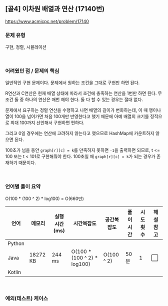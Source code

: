 ## [골4] 이차원 배열과 연산 (17140번)

https://www.acmicpc.net/problem/17140

### 문제 유형

구현, 정렬, 시뮬레이션

<br>

### 어려웠던 점 / 문제의 핵심

일반적인 구현 문제이다. 문제에서 원하는 조건을 그대로 구현만 하면 된다.

R연산과 C연산은 현재 배열 상태에 따라서 조건에 충족하는 연산을 1번만 하면 된다. 무조건 둘 중 하나의 연산은 매번 해야 한다. 둘 다 할 수 있는 경우는 절대 없다.

문제에서 요구하는 정렬 연산을 수행하고 나면 배열의 길이가 변화하는데, 이 때 행이나 열이 100을 넘어가면 처음 100개만 반영한다고 했기 때문에 아예 배열의 크기를 정적으로 최대 100까지 선언해서 구현하면 편하다.

그리고 0일 경우에는 연산에 고려하지 않는다고 했으므로 HashMap에 카운트하지 않으면 된다.

100초가 넘을 동안 `graph[r][c] = k`를 만족하지 못하면 `-1`을 출력하면 되므로, t <= 100 또는 t < 101로 구현해줘야 한다. 100초일 때 `graph[r][c] = k`가 되는 경우가 존재하기 때문이다.

<br>

### 언어별 풀이 요약

  O(100 * (100 ^ 2) * log100) = O(660만)

| 언어   | 메모리   | 실행 시간(ms) | 시간복잡도                  | 공간복잡도 | 풀이 시간 | 시도 횟수 | 해설 참고            |
| ------ | -------- | ------------- | --------------------------- | ---------- | --------- | --------- | -------------------- |
| Python |          |               |                             |            |           |           |                      |
| Java   | 18272 KB | 244 ms        | O(100 * (100 ^ 2) * log100) | O(100 ^ 2) | 50분      | 1         | :white_large_square: |
| Kotlin |          |               |                             |            |           |           |                      |

<br>

### 예외(테스트) 케이스

```
```

